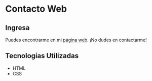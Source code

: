 # Contacto Web

## Ingresa

Puedes encontrarme en mi [página web](https://santiagovelezf.github.io/). ¡No dudes en contactarme!

## Tecnologías Utilizadas

- HTML
- CSS